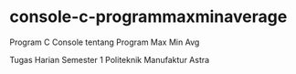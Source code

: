 # console-c-programmaxminaverage
Program C Console tentang Program Max Min Avg

Tugas Harian Semester 1 Politeknik Manufaktur Astra
